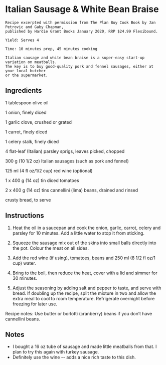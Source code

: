 # Italian Sausage & White Bean Braise

```
Recipe excerpted with permission from The Plan Buy Cook Book by Jan Petrovic and Gaby Chapman, 
published by Hardie Grant Books January 2020, RRP $24.99 Flexibound.

Yield: Serves 4

Time: 10 minutes prep, 45 minutes cooking

Italian sausage and white bean braise is a super-easy start-up variation on meatballs. 
The key is to buy good-quality pork and fennel sausages, either at your local butcher 
or the supermarket.
```

## Ingredients

 1 tablespoon olive oil
  
  1 onion, finely diced
  
  1 garlic clove, crushed or grated
  
  1 carrot, finely diced
  
  1 celery stalk, finely diced
  
  4 flat-leaf (Italian) parsley sprigs, leaves picked, chopped
  
  300 g (10 1/2 oz) Italian sausages (such as pork and fennel)
  
  125 ml (4 fl oz/1/2 cup) red wine (optional)
  
  1 x 400 g (14 oz) tin diced tomatoes
  
  2 x 400 g (14 oz) tins cannellini (lima) beans, drained and rinsed
  
  crusty bread, to serve

## Instructions

 1.  Heat the oil in a saucepan and cook the onion, garlic, carrot, celery and parsley for 10 minutes. Add a little water to stop it from sticking.
  
  2. Squeeze the sausage mix out of the skins into small balls directly into the pot. Colour the meat on all sides.
  
  3. Add the red wine (if using), tomatoes, beans and 250 ml (8 1/2 fl oz/1 cup) water.
  
  4. Bring to the boil, then reduce the heat, cover with a lid and simmer for 30 minutes.
  
  5. Adjust the seasoning by adding salt and pepper to taste, and serve with bread. If doubling up the recipe, split the mixture in two and allow the extra meal to cool to room temperature. Refrigerate overnight before freezing for later use.
  
  Recipe notes: Use butter or borlotti (cranberry) beans if you don’t have cannellini beans.

## Notes

- I bought a 16 oz tube of sausage and made little meatballs from that. I plan
to try this again with turkey sausage.
- Definitely use the wine -- adds a nice rich taste to this dish.